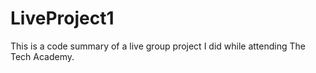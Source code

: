 # LiveProject1
This is a code summary of a live group project I did while attending The Tech Academy. 
